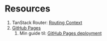 # Resources

1. TanStack Router: [Routing Context](https://tanstack.com/router/v1/docs/framework/react/guide/router-context)
2. [GitHub Pages](https://pages.github.com/)
   1. Min guide til: [GitHub Pages deployment](https://dev.to/cph-business-web-dev/deploying-a-static-vite-react-app-4aen)
